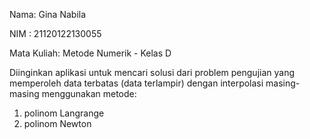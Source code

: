 Nama: Gina Nabila

NIM : 21120122130055

Mata Kuliah: Metode Numerik - Kelas D

Diinginkan aplikasi untuk mencari solusi dari problem pengujian yang memperoleh data terbatas (data terlampir) dengan interpolasi masing-masing menggunakan metode:
1. polinom Langrange
2. polinom Newton
